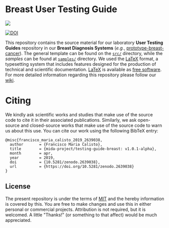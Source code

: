 # Breast User Testing Guide

<img src="https://upload.wikimedia.org/wikipedia/commons/thumb/9/92/LaTeX_logo.svg/1599px-LaTeX_logo.svg.png">

[![DOI](https://zenodo.org/badge/151558299.svg)](https://zenodo.org/badge/latestdoi/151558299)

This repository contains the source material for our laboratory **User Testing Guides** repository in our **Breast Diagnosis Systems** (*e.g.*, [prototype-breast-cancer](https://github.com/MIMBCD-UI/prototype-breast-screening)). The general template can be found on the [`src/`](src/) directory, while the *samples* can be found at [`samples/`](samples/) directory. We used the [LaTeX](https://www.latex-project.org/) format, a typesetting system that includes features designed for the production of technical and scientific documentation. [LaTeX](https://www.latex-project.org/) is available as [free software](https://www.latex-project.org/lppl/). For more detailed information regarding this repository please follow our [wiki](https://github.com/MIMBCD-UI/testing-guide-breast/wiki).

# Citing

We kindly ask scientific works and studies that make use of the source code to cite it in their associated publications. Similarly, we ask open-source and closed-source works that make use of the source code to warn us about this use. You can cite our work using the following BibTeX entry:

```
@misc{francisco_maria_calisto_2019_2639038,
  author       = {Francisco Maria Calisto},
  title        = {mida-project/testing-guide-breast: v1.0.1-alpha},
  month        = apr,
  year         = 2019,
  doi          = {10.5281/zenodo.2639038},
  url          = {https://doi.org/10.5281/zenodo.2639038}
}
```

## License

The present repository is under the terms of [MIT](LICENSE) and the hereby information is covered by this. You are free to make changes and use this in either personal or commercial projects. Attribution is not required, but it is welcomed. A little "Thanks!" (or something to that affect) would be much appreciated.
